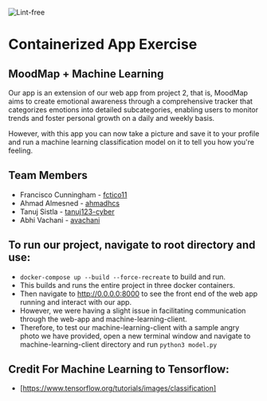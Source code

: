 ![Lint-free](https://github.com/nyu-software-engineering/containerized-app-exercise/actions/workflows/lint.yml/badge.svg)

# Containerized App Exercise

## MoodMap + Machine Learning 
Our app is an extension of our web app from project 2, that is, MoodMap aims to create emotional awareness through a comprehensive tracker that categorizes emotions into detailed subcategories, enabling users to monitor trends and foster personal growth on a daily and weekly basis.

However, with this app you can now take a picture and save it to your profile and run a machine learning classification model on it to tell you how you're feeling. 


## Team Members

- Francisco Cunningham - [fctico11](https://github.com/fctico11)
- Ahmad Almesned - [ahmadhcs](https://github.com/ahmadhcs)
- Tanuj Sistla - [tanuj123-cyber](https://github.com/tanuj123-cyber)
- Abhi Vachani - [avachani](https://github.com/avachani)


## To run our project, navigate to root directory and use:
- ```docker-compose up --build --force-recreate``` to build and run. 
- This builds and runs the entire project in three docker containers.
- Then navigate to http://0.0.0.0:8000 to see the front end of the web app running and interact with our app. 
- However, we were having a slight issue in facilitating communication through the web-app and machine-learning-client.
- Therefore, to test our machine-learning-client with a sample angry photo we have provided, open a new terminal window and navigate to machine-learning-client directory and run ```python3 model.py```

## Credit For Machine Learning to Tensorflow:
- [https://www.tensorflow.org/tutorials/images/classification]
